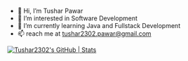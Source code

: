 - 👋 Hi, I’m Tushar Pawar
- 👀 I’m interested in Software Development
- 🌱 I’m currently learning Java and Fullstack Development
- 📫 reach me at tushar2302.pawar@gmail.com

<!---
Tushar2302/Tushar2302 is a ✨ special ✨ repository because its `README.md` (this file) appears on your GitHub profile.
You can click the Preview link to take a look at your changes.
--->
[![Tushar2302's GitHub | Stats](https://stats.quine.sh/Tushar2302/github?theme=dark)](https://quine.sh?utm_source=widgets&utm_campaign=Tushar2302)
